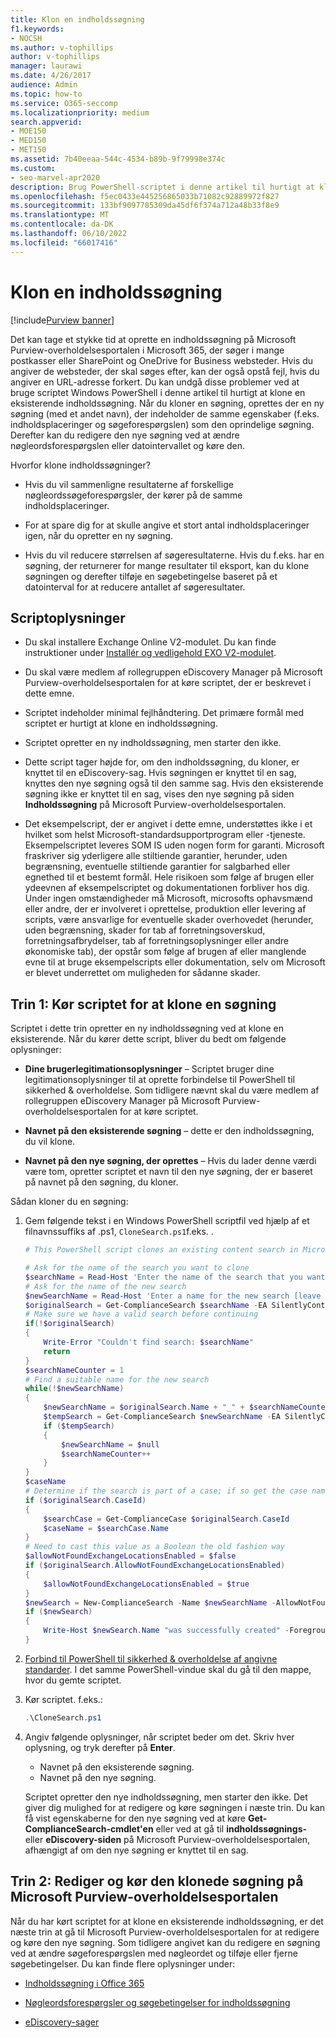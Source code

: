 ```yaml
---
title: Klon en indholdssøgning
f1.keywords:
- NOCSH
ms.author: v-tophillips
author: v-tophillips
manager: laurawi
ms.date: 4/26/2017
audience: Admin
ms.topic: how-to
ms.service: O365-seccomp
ms.localizationpriority: medium
search.appverid:
- MOE150
- MED150
- MET150
ms.assetid: 7b40eeaa-544c-4534-b89b-9f79998e374c
ms.custom:
- seo-marvel-apr2020
description: Brug PowerShell-scriptet i denne artikel til hurtigt at klone en eksisterende indholdssøgning på Microsoft Purview-overholdelsesportalen i Microsoft 365.
ms.openlocfilehash: f5ec0433e445256865033b71082c92889972f827
ms.sourcegitcommit: 133bf9097785309da45df6f374a712a48b33f8e9
ms.translationtype: MT
ms.contentlocale: da-DK
ms.lasthandoff: 06/10/2022
ms.locfileid: "66017416"
---
```

# <a name="clone-a-content-search"></a>Klon en indholdssøgning

[!include[Purview banner](../includes/purview-rebrand-banner.md)]

Det kan tage et stykke tid at oprette en indholdssøgning på Microsoft Purview-overholdelsesportalen i Microsoft 365, der søger i mange postkasser eller SharePoint og OneDrive for Business websteder. Hvis du angiver de websteder, der skal søges efter, kan der også opstå fejl, hvis du angiver en URL-adresse forkert. Du kan undgå disse problemer ved at bruge scriptet Windows PowerShell i denne artikel til hurtigt at klone en eksisterende indholdssøgning. Når du kloner en søgning, oprettes der en ny søgning (med et andet navn), der indeholder de samme egenskaber (f.eks. indholdsplaceringer og søgeforespørgslen) som den oprindelige søgning. Derefter kan du redigere den nye søgning ved at ændre nøgleordsforespørgslen eller datointervallet og køre den.

Hvorfor klone indholdssøgninger?

- Hvis du vil sammenligne resultaterne af forskellige nøgleordssøgeforespørgsler, der kører på de samme indholdsplaceringer.

- For at spare dig for at skulle angive et stort antal indholdsplaceringer igen, når du opretter en ny søgning.

- Hvis du vil reducere størrelsen af søgeresultaterne. Hvis du f.eks. har en søgning, der returnerer for mange resultater til eksport, kan du klone søgningen og derefter tilføje en søgebetingelse baseret på et datointerval for at reducere antallet af søgeresultater.

## <a name="script-information"></a>Scriptoplysninger

- Du skal installere Exchange Online V2-modulet. Du kan finde instruktioner under [Installér og vedligehold EXO V2-modulet](/powershell/exchange/exchange-online-powershell-v2#install-and-maintain-the-exo-v2-module).

- Du skal være medlem af rollegruppen eDiscovery Manager på Microsoft Purview-overholdelsesportalen for at køre scriptet, der er beskrevet i dette emne.

- Scriptet indeholder minimal fejlhåndtering. Det primære formål med scriptet er hurtigt at klone en indholdssøgning.

- Scriptet opretter en ny indholdssøgning, men starter den ikke.

- Dette script tager højde for, om den indholdssøgning, du kloner, er knyttet til en eDiscovery-sag. Hvis søgningen er knyttet til en sag, knyttes den nye søgning også til den samme sag. Hvis den eksisterende søgning ikke er knyttet til en sag, vises den nye søgning på siden **Indholdssøgning** på Microsoft Purview-overholdelsesportalen.

- Det eksempelscript, der er angivet i dette emne, understøttes ikke i et hvilket som helst Microsoft-standardsupportprogram eller -tjeneste. Eksempelscriptet leveres SOM IS uden nogen form for garanti. Microsoft fraskriver sig yderligere alle stiltiende garantier, herunder, uden begrænsning, eventuelle stiltiende garantier for salgbarhed eller egnethed til et bestemt formål. Hele risikoen som følge af brugen eller ydeevnen af eksempelscriptet og dokumentationen forbliver hos dig. Under ingen omstændigheder må Microsoft, microsofts ophavsmænd eller andre, der er involveret i oprettelse, produktion eller levering af scripts, være ansvarlige for eventuelle skader overhovedet (herunder, uden begrænsning, skader for tab af forretningsoverskud, forretningsafbrydelser, tab af forretningsoplysninger eller andre økonomiske tab), der opstår som følge af brugen af eller manglende evne til at bruge eksempelscripts eller dokumentation,  selv om Microsoft er blevet underrettet om muligheden for sådanne skader.

## <a name="step-1-run-the-script-to-clone-a-search"></a>Trin 1: Kør scriptet for at klone en søgning

Scriptet i dette trin opretter en ny indholdssøgning ved at klone en eksisterende. Når du kører dette script, bliver du bedt om følgende oplysninger:

- **Dine brugerlegitimationsoplysninger** – Scriptet bruger dine legitimationsoplysninger til at oprette forbindelse til PowerShell til sikkerhed & overholdelse. Som tidligere nævnt skal du være medlem af rollegruppen eDiscovery Manager på Microsoft Purview-overholdelsesportalen for at køre scriptet.

- **Navnet på den eksisterende søgning** – dette er den indholdssøgning, du vil klone.

- **Navnet på den nye søgning, der oprettes** – Hvis du lader denne værdi være tom, opretter scriptet et navn til den nye søgning, der er baseret på navnet på den søgning, du kloner.

Sådan kloner du en søgning:

1. Gem følgende tekst i en Windows PowerShell scriptfil ved hjælp af et filnavnssuffiks af .ps1, `CloneSearch.ps1`f.eks. .

   ```powershell
   # This PowerShell script clones an existing content search in Microsoft Purview compliance.

   # Ask for the name of the search you want to clone
   $searchName = Read-Host 'Enter the name of the search that you want to clone'
   # Ask for the name of the new search
   $newSearchName = Read-Host 'Enter a name for the new search [leave blank to automatically generate a name]'
   $originalSearch = Get-ComplianceSearch $searchName -EA SilentlyContinue
   # Make sure we have a valid search before continuing
   if(!$originalSearch)
   {
       Write-Error "Couldn't find search: $searchName"
       return
   }
   $searchNameCounter = 1
   # Find a suitable name for the new search
   while(!$newSearchName)
   {
       $newSearchName = $originalSearch.Name + "_" + $searchNameCounter
       $tempSearch = Get-ComplianceSearch $newSearchName -EA SilentlyContinue
       if ($tempSearch)
       {
           $newSearchName = $null
           $searchNameCounter++
       }
   }
   $caseName
   # Determine if the search is part of a case; if so get the case name
   if ($originalSearch.CaseId)
   {
       $searchCase = Get-ComplianceCase $originalSearch.CaseId
       $caseName = $searchCase.Name
   }
   # Need to cast this value as a Boolean the old fashion way
   $allowNotFoundExchangeLocationsEnabled = $false
   if ($originalSearch.AllowNotFoundExchangeLocationsEnabled)
   {
       $allowNotFoundExchangeLocationsEnabled = $true
   }
   $newSearch = New-ComplianceSearch -Name $newSearchName -AllowNotFoundExchangeLocationsEnabled $allowNotFoundExchangeLocationsEnabled -Case $caseName -ContentMatchQuery $originalSearch.ContentMatchQuery -Description $originalSearch.Description -ExchangeLocation $originalSearch.ExchangeLocation -ExchangeLocationExclusion $originalSearch.ExchangeLocationExclusion -Language $originalSearch.Language -SharePointLocation $originalSearch.SharePointLocation -SharePointLocationExclusion $originalSearch.SharePointLocationExclusion -PublicFolderLocation $originalSearch.PublicFolderLocation
   if ($newSearch)
   {
       Write-Host $newSearch.Name "was successfully created" -ForegroundColor Yellow
   }
   ```

2. [Forbind til PowerShell til sikkerhed & overholdelse af angivne standarder](/powershell/exchange/connect-to-scc-powershell). I det samme PowerShell-vindue skal du gå til den mappe, hvor du gemte scriptet.

3. Kør scriptet. f.eks.:

     ```powershell
     .\CloneSearch.ps1
     ```

4. Angiv følgende oplysninger, når scriptet beder om det. Skriv hver oplysning, og tryk derefter på **Enter**.

     - Navnet på den eksisterende søgning.
     - Navnet på den nye søgning.

     Scriptet opretter den nye indholdssøgning, men starter den ikke. Det giver dig mulighed for at redigere og køre søgningen i næste trin. Du kan få vist egenskaberne for den nye søgning ved at køre **Get-ComplianceSearch-cmdlet'en** eller ved at gå til **indholdssøgnings-** eller **eDiscovery-siden** på Microsoft Purview-overholdelsesportalen, afhængigt af om den nye søgning er knyttet til en sag.

## <a name="step-2-edit-and-run-the-cloned-search-in-the-microsoft-purview-compliance-portal"></a>Trin 2: Rediger og kør den klonede søgning på Microsoft Purview-overholdelsesportalen

Når du har kørt scriptet for at klone en eksisterende indholdssøgning, er det næste trin at gå til Microsoft Purview-overholdelsesportalen for at redigere og køre den nye søgning. Som tidligere angivet kan du redigere en søgning ved at ændre søgeforespørgslen med nøgleordet og tilføje eller fjerne søgebetingelser. Du kan finde flere oplysninger under:

- [Indholdssøgning i Office 365](content-search.md)

- [Nøgleordsforespørgsler og søgebetingelser for indholdssøgning](keyword-queries-and-search-conditions.md)

- [eDiscovery-sager](./get-started-core-ediscovery.md)
